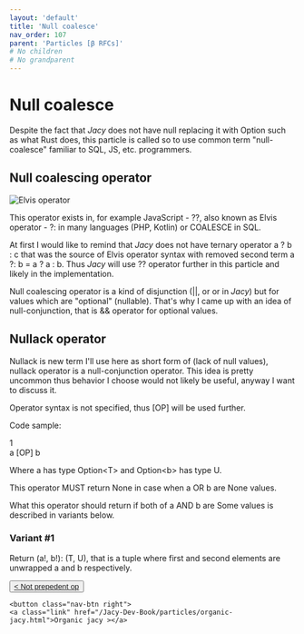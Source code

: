 ```yaml
---
layout: 'default'
title: 'Null coalesce'
nav_order: 107
parent: 'Particles [β RFCs]'
# No children
# No grandparent
---
```


# Null coalesce

Despite the fact that _Jacy_ does not have null replacing it with <span class="inline-code highlight-jc hljs"><span class="hljs-type">Option</span></span> such as what Rust does, this particle is called so to use common term "null-coalesce" familiar to SQL, JS, etc. programmers.

## Null coalescing operator

![Elvis operator](https://i.stack.imgur.com/hQlrps.png)

This operator exists in, for example JavaScript - <span class="inline-code highlight-jc hljs">??</span>, also known as Elvis operator - <span class="inline-code highlight-jc hljs">?:</span> in many languages (PHP, Kotlin) or <span class="inline-code highlight-jc hljs">COALESCE</span> in SQL.

At first I would like to remind that _Jacy_ does not have ternary operator <span class="inline-code highlight-jc hljs">a ? b : c</span> that was the source of Elvis operator syntax with removed second term <span class="inline-code highlight-jc hljs">a ?: b = a ? a : b</span>. Thus _Jacy_ will use <span class="inline-code highlight-jc hljs">??</span> operator further in this particle and likely in the implementation.

Null coalescing operator is a kind of disjunction (<span class="inline-code highlight-jc hljs">||</span>, or <span class="inline-code highlight-jc hljs"><span class="hljs-operator">or</span></span> in _Jacy_) but for values which are "optional" (nullable).
That's why I came up with an idea of null-conjunction, that is <span class="inline-code highlight-jc hljs">&amp;&amp;</span> operator for optional values.

## Nullack operator

Nullack is new term I'll use here as short form of (lack of null values), nullack operator is a null-conjunction operator.
This idea is pretty uncommon thus behavior I choose would not likely be useful, anyway I want to discuss it.

Operator syntax is not specified, thus <span class="inline-code highlight-jc hljs">[OP]</span> will be used further.

Code sample:

<div class="code-fence line-numbers highlight-jc hljs">
            <div class="line-num" data-line-num="1">1</div><div class="line">a [OP] b</div>
        </div>

Where <span class="inline-code highlight-jc hljs">a</span> has type <span class="inline-code highlight-jc hljs"><span class="hljs-type">Option</span>&lt;T&gt;</span> and <span class="inline-code highlight-jc hljs"><span class="hljs-type">Option</span>&lt;b&gt;</span> has type <span class="inline-code highlight-jc hljs">U</span>.

This operator MUST return <span class="inline-code highlight-jc hljs"><span class="hljs-literal">None</span></span> in case when <span class="inline-code highlight-jc hljs">a</span> OR <span class="inline-code highlight-jc hljs">b</span> are <span class="inline-code highlight-jc hljs"><span class="hljs-literal">None</span></span> values.

What this operator should return if both of <span class="inline-code highlight-jc hljs">a</span> AND <span class="inline-code highlight-jc hljs">b</span> are <span class="inline-code highlight-jc hljs"><span class="hljs-literal">Some</span></span> values is described in variants below.

### Variant #1

Return <span class="inline-code highlight-jc hljs">(a!, b!): (T, U)</span>, that is a tuple where first and second elements are unwrapped <span class="inline-code highlight-jc hljs">a</span> and <span class="inline-code highlight-jc hljs">b</span> respectively.
<div class="nav-btn-block">
    <button class="nav-btn left">
    <a class="link" href="/Jacy-Dev-Book/particles/not-prepedent-op.html">< Not prepedent op</a>
</button>

    <button class="nav-btn right">
    <a class="link" href="/Jacy-Dev-Book/particles/organic-jacy.html">Organic jacy ></a>
</button>

</div>
